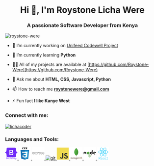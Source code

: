 <h1 align="center">Hi 👋, I'm Roystone Licha Were</h1>
<h3 align="center">A passionate Software Developer from Kenya</h3>

<p align="left"> <img src="https://komarev.com/ghpvc/?username=roystone-were&label=Profile%20views&color=0e75b6&style=flat" alt="roystone-were" /> </p>

- 🔭 I’m currently working on [Unifeed Codewell Project](https://github.com/Roystone-Were/python_CS50)

- 🌱 I’m currently learning **Python**

- 👨‍💻 All of my projects are available at [https://github.com/Roystone-Were](https://github.com/Roystone-Were)

- 💬 Ask me about **HTML, CSS, Javascript, Python**

- 📫 How to reach me **roystonewere@gmail.com**

- ⚡ Fun fact **I like Kanye West**

<h3 align="left">Connect with me:</h3>
<p align="left">
<a href="https://twitter.com/lichacoder" target="blank"><img align="center" src="https://raw.githubusercontent.com/rahuldkjain/github-profile-readme-generator/master/src/images/icons/Social/twitter.svg" alt="lichacoder" height="30" width="40" /></a>
</p>

<h3 align="left">Languages and Tools:</h3>
<p align="left"> <a href="https://getbootstrap.com" target="_blank" rel="noreferrer"> <img src="https://raw.githubusercontent.com/devicons/devicon/master/icons/bootstrap/bootstrap-plain-wordmark.svg" alt="bootstrap" width="40" height="40"/> </a> <a href="https://www.w3schools.com/css/" target="_blank" rel="noreferrer"> <img src="https://raw.githubusercontent.com/devicons/devicon/master/icons/css3/css3-original-wordmark.svg" alt="css3" width="40" height="40"/> </a> <a href="https://expressjs.com" target="_blank" rel="noreferrer"> <img src="https://raw.githubusercontent.com/devicons/devicon/master/icons/express/express-original-wordmark.svg" alt="express" width="40" height="40"/> </a> <a href="https://git-scm.com/" target="_blank" rel="noreferrer"> <img src="https://www.vectorlogo.zone/logos/git-scm/git-scm-icon.svg" alt="git" width="40" height="40"/> </a> <a href="https://developer.mozilla.org/en-US/docs/Web/JavaScript" target="_blank" rel="noreferrer"> <img src="https://raw.githubusercontent.com/devicons/devicon/master/icons/javascript/javascript-original.svg" alt="javascript" width="40" height="40"/> </a> <a href="https://www.mongodb.com/" target="_blank" rel="noreferrer"> <img src="https://raw.githubusercontent.com/devicons/devicon/master/icons/mongodb/mongodb-original-wordmark.svg" alt="mongodb" width="40" height="40"/> </a> <a href="https://nodejs.org" target="_blank" rel="noreferrer"> <img src="https://raw.githubusercontent.com/devicons/devicon/master/icons/nodejs/nodejs-original-wordmark.svg" alt="nodejs" width="40" height="40"/> </a> <a href="https://reactjs.org/" target="_blank" rel="noreferrer"> <img src="https://raw.githubusercontent.com/devicons/devicon/master/icons/react/react-original-wordmark.svg" alt="react" width="40" height="40"/> </a> </p>
